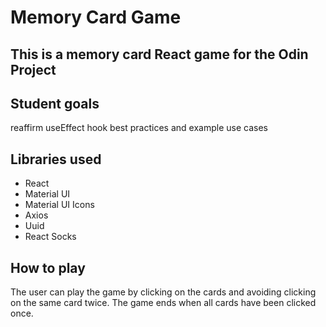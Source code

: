 # Memory Card Game

## This is a memory card React game for the Odin Project

## Student goals

reaffirm useEffect hook best practices and example use cases

## Libraries used

- React
- Material UI
- Material UI Icons
- Axios
- Uuid
- React Socks

## How to play

The user can play the game by clicking on the cards and avoiding clicking on the same card twice. The game ends when all cards have been clicked once.
